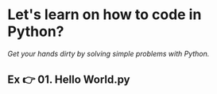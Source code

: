 # Let's learn on how to code in Python?
*Get your hands dirty by solving simple problems with Python.*

## Ex :point_right: 01. Hello World.py
